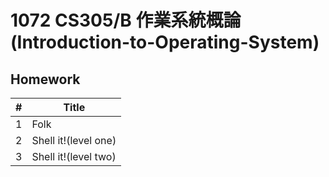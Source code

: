 # 1072 CS305/B 作業系統概論(Introduction-to-Operating-System)

## Homework

| #    | Title                           |
| ---- | ------------------------------- |
| 1    | Folk                            |
| 2    | Shell it!(level one)            |
| 3    | Shell it!(level two)            |